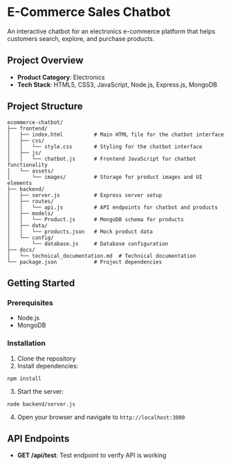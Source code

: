 # E-Commerce Sales Chatbot

An interactive chatbot for an electronics e-commerce platform that helps customers search, explore, and purchase products.

## Project Overview

- **Product Category**: Electronics
- **Tech Stack**: HTML5, CSS3, JavaScript, Node.js, Express.js, MongoDB

## Project Structure

```
ecommerce-chatbot/
├── frontend/
│   ├── index.html          # Main HTML file for the chatbot interface
│   ├── css/
│   │   └── style.css       # Styling for the chatbot interface
│   ├── js/
│   │   └── chatbot.js      # Frontend JavaScript for chatbot functionality
│   └── assets/
│       └── images/         # Storage for product images and UI elements
├── backend/
│   ├── server.js           # Express server setup
│   ├── routes/
│   │   └── api.js          # API endpoints for chatbot and products
│   ├── models/
│   │   └── Product.js      # MongoDB schema for products
│   ├── data/
│   │   └── products.json   # Mock product data
│   └── config/
│       └── database.js     # Database configuration
├── docs/
│   └── technical_documentation.md  # Technical documentation
└── package.json            # Project dependencies
```

## Getting Started

### Prerequisites

- Node.js
- MongoDB

### Installation

1. Clone the repository
2. Install dependencies:

```
npm install
```

3. Start the server:

```
node backend/server.js
```

4. Open your browser and navigate to `http://localhost:3000`

## API Endpoints

- **GET /api/test**: Test endpoint to verify API is working
